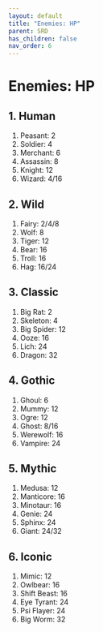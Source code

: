 ```yaml
---
layout: default
title: "Enemies: HP"
parent: SRD
has_children: false
nav_order: 6
---
```

# Enemies: HP
## 1. Human
1. Peasant: 2
2. Soldier: 4
3. Merchant: 6
4. Assassin: 8
5. Knight: 12
6. Wizard: 4/16

## 2. Wild
1. Fairy: 2/4/8
2. Wolf: 8
3. Tiger: 12
4. Bear: 16
5. Troll: 16
6. Hag: 16/24

## 3. Classic
1. Big Rat: 2
2. Skeleton: 4
3. Big Spider: 12
4. Ooze: 16
5. Lich: 24
6. Dragon: 32

## 4. Gothic
1. Ghoul: 6
2. Mummy: 12
3. Ogre: 12
4. Ghost: 8/16
5. Werewolf: 16
6. Vampire: 24

## 5. Mythic
1. Medusa: 12
2. Manticore: 16
3. Minotaur: 16
4. Genie: 24
5. Sphinx: 24
6. Giant: 24/32

## 6. Iconic
1. Mimic: 12
2. Owlbear: 16
3. Shift Beast: 16
4. Eye Tyrant: 24
5. Psi Flayer: 24
6. Big Worm: 32